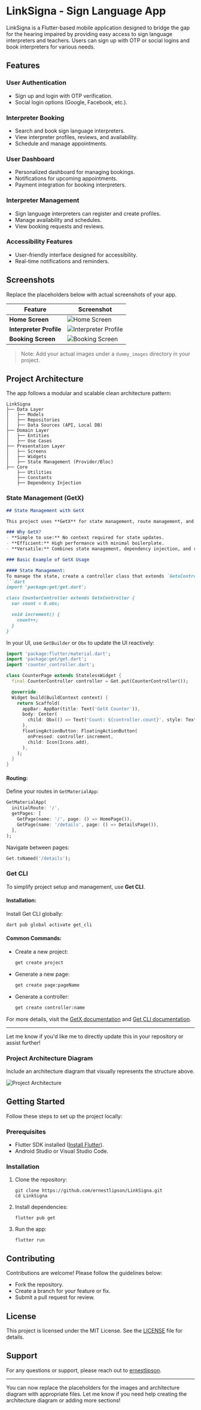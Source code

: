 
# LinkSigna - Sign Language App

LinkSigna is a Flutter-based mobile application designed to bridge the gap for the hearing impaired by providing easy access to sign language interpreters and teachers. Users can sign up with OTP or social logins and book interpreters for various needs.

## Features

### User Authentication

- Sign up and login with OTP verification.
- Social login options (Google, Facebook, etc.).

### Interpreter Booking

- Search and book sign language interpreters.
- View interpreter profiles, reviews, and availability.
- Schedule and manage appointments.

### User Dashboard

- Personalized dashboard for managing bookings.
- Notifications for upcoming appointments.
- Payment integration for booking interpreters.

### Interpreter Management

- Sign language interpreters can register and create profiles.
- Manage availability and schedules.
- View booking requests and reviews.

### Accessibility Features

- User-friendly interface designed for accessibility.
- Real-time notifications and reminders.

## Screenshots

Replace the placeholders below with actual screenshots of your app.

| Feature                           | Screenshot                                    |
|-----------------------------------|----------------------------------------------|
| **Home Screen**                   | ![Home Screen](/dummy/book_interpreter.png) |
| **Interpreter Profile**           | ![Interpreter Profile](./dummy_images/profile_screen.png) |
| **Booking Screen**                | ![Booking Screen](./dummy_images/booking_screen.png) |

> Note: Add your actual images under a `dummy_images` directory in your project.

## Project Architecture

The app follows a modular and scalable clean architecture pattern:

```
LinkSigna
├── Data Layer
│   ├── Models
│   ├── Repositories
│   ├── Data Sources (API, Local DB)
├── Domain Layer
│   ├── Entities
│   ├── Use Cases
├── Presentation Layer
│   ├── Screens
│   ├── Widgets
│   ├── State Management (Provider/Bloc)
├── Core
    ├── Utilities
    ├── Constants
    ├── Dependency Injection
```
### State Management (GetX)

```markdown
## State Management with GetX

This project uses **GetX** for state management, route management, and dependency injection, making the app structure simpler and more efficient.

### Why GetX?
- **Simple to use:** No context required for state updates.
- **Efficient:** High performance with minimal boilerplate.
- **Versatile:** Combines state management, dependency injection, and routing.

### Basic Example of GetX Usage

#### State Management:
To manage the state, create a controller class that extends `GetxController`:
```dart
import 'package:get/get.dart';

class CounterController extends GetxController {
  var count = 0.obs;

  void increment() {
    count++;
  }
}
```

In your UI, use `GetBuilder` or `Obx` to update the UI reactively:
```dart
import 'package:flutter/material.dart';
import 'package:get/get.dart';
import 'counter_controller.dart';

class CounterPage extends StatelessWidget {
  final CounterController controller = Get.put(CounterController());

  @override
  Widget build(BuildContext context) {
    return Scaffold(
      appBar: AppBar(title: Text('GetX Counter')),
      body: Center(
        child: Obx(() => Text('Count: ${controller.count}', style: TextStyle(fontSize: 24))),
      ),
      floatingActionButton: FloatingActionButton(
        onPressed: controller.increment,
        child: Icon(Icons.add),
      ),
    );
  }
}
```

#### Routing:
Define your routes in `GetMaterialApp`:
```dart
GetMaterialApp(
  initialRoute: '/',
  getPages: [
    GetPage(name: '/', page: () => HomePage()),
    GetPage(name: '/details', page: () => DetailsPage()),
  ],
);
```

Navigate between pages:
```dart
Get.toNamed('/details');
```

### Get CLI

To simplify project setup and management, use **Get CLI**.

#### Installation:
Install Get CLI globally:
```bash
dart pub global activate get_cli
```

#### Common Commands:
- Create a new project:
  ```bash
  get create project
  ```
- Generate a new page:
  ```bash
  get create page:pageName
  ```
- Generate a controller:
  ```bash
  get create controller:name
  ```

For more details, visit the [GetX documentation](https://pub.dev/packages/get) and [Get CLI documentation](https://pub.dev/packages/get_cli).

---

Let me know if you'd like me to directly update this in your repository or assist further!

### Project Architecture Diagram

Include an architecture diagram that visually represents the structure above.

![Project Architecture](./dummy_images/project_architecture.png)

## Getting Started

Follow these steps to set up the project locally:

### Prerequisites
- Flutter SDK installed ([Install Flutter](https://docs.flutter.dev/get-started/install)).
- Android Studio or Visual Studio Code.

### Installation
1. Clone the repository:
   ```
   git clone https://github.com/ernestlipson/LinkSigna.git
   cd LinkSigna
   ```
2. Install dependencies:
   ```
   flutter pub get
   ```
3. Run the app:
   ```
   flutter run
   ```

## Contributing

Contributions are welcome! Please follow the guidelines below:
- Fork the repository.
- Create a branch for your feature or fix.
- Submit a pull request for review.

## License

This project is licensed under the MIT License. See the [LICENSE](LICENSE) file for details.

## Support

For any questions or support, please reach out to [ernestlipson](https://github.com/ernestlipson).

---

You can now replace the placeholders for the images and architecture diagram with appropriate files. Let me know if you need help creating the architecture diagram or adding more sections!
